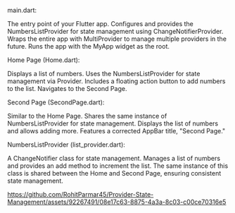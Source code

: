 main.dart:

The entry point of your Flutter app.
Configures and provides the NumbersListProvider for state management using ChangeNotifierProvider.
Wraps the entire app with MultiProvider to manage multiple providers in the future.
Runs the app with the MyApp widget as the root.

Home Page (Home.dart):

Displays a list of numbers.
Uses the NumbersListProvider for state management via Provider.
Includes a floating action button to add numbers to the list.
Navigates to the Second Page.

Second Page (SecondPage.dart):

Similar to the Home Page.
Shares the same instance of NumbersListProvider for state management.
Displays the list of numbers and allows adding more.
Features a corrected AppBar title, "Second Page."

NumbersListProvider (list_provider.dart):

A ChangeNotifier class for state management.
Manages a list of numbers and provides an add method to increment the list.
The same instance of this class is shared between the Home and Second Page, ensuring consistent state management.

https://github.com/RohitParmar45/Provider-State-Management/assets/92267491/08e17c63-8875-4a3a-8c03-c00ce70316e5

